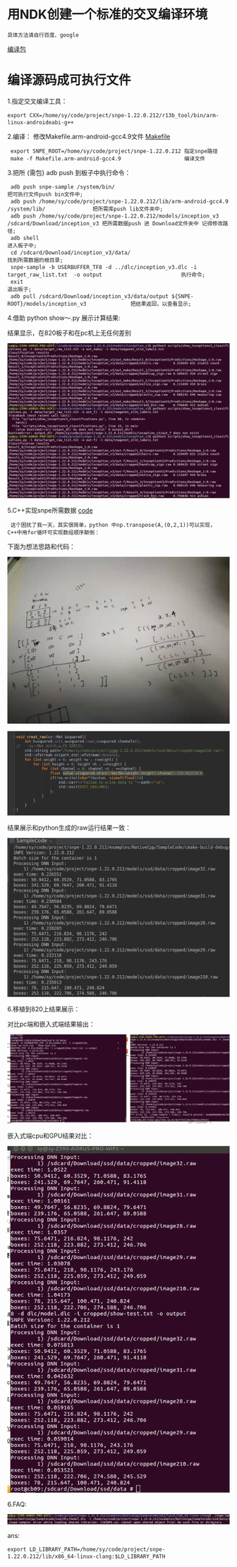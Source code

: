 # 用NDK创建一个标准的交叉编译环境


    具体方法请自行百度、google
[编译包](https://pan.baidu.com/s/1UiNk6ZXswqvX_YQ1Ywlc5w)

# 编译源码成可执行文件
1.指定交叉编译工具：


    export CXX=/home/sy/code/project/snpe-1.22.0.212/r13b_tool/bin/arm-linux-androideabi-g++
2.编译：
  修改Makefile.arm-android-gcc4.9文件 [Makefile](data/Makefile.arm-android-gcc4.9)
  
  
     export SNPE_ROOT=/home/sy/code/project/snpe-1.22.0.212 指定snpe路径
     make -f Makefile.arm-android-gcc4.9                    编译文件
     
3.把所 {需包} adb push 到板子中执行命令：

 
     adb push snpe-sample /system/bin/                                                                把可执行文件push bin文件中;
     adb push /home/sy/code/project/snpe-1.22.0.212/lib/arm-android-gcc4.9 /system/lib/               把所需库push lib文件夹中;
     adb push /home/sy/code/project/snpe-1.22.0.212/models/inception_v3 /sdcard/Download/inception_v3 把所需数据push 进 Download文件夹中 记得修改路径;
     adb shell                                                                                        进入板子中;
     cd /sdcard/Download/inception_v3/data/                                                           找到所需数据的根目录;
     snpe-sample -b USERBUFFER_TF8 -d ../dlc/inception_v3.dlc -i target_raw_list.txt  -o output                         执行命令;
     exit                                                                                             退出板子;
     adb pull /sdcard/Download/inception_v3/data/output ${SNPE-ROOT}/models/inception_v3              把结果返回，以查看显示;
4.借助 python show～.py 展示计算结果:

结果显示，在820板子和在pc机上无任何差别


![](pic/snpe-c++-transplant.png)

5.C++实现snpe所需数据 [code](https://pan.baidu.com/s/1txfrN7S_JtM8DTXoYgfxCQ)


     这个困扰了我一天，其实很简单，python 中np.transpose(A,(0,2,1))可以实现，C++中用for循环可实现数组顺序颠倒：
   下面为想法思路和代码：
   
   ![](pic/c++rawscript.jpg)
   
   ![](pic/rawcode.png)
   
   
   结果展示和python生成的raw运行结果一致：
   
   ![](pic/snpec++rawtest.png)
 
6.移植到820上结果展示：

对比pc端和嵌入式端结果输出：

![](pic/testresult.png)

嵌入式端cpu和GPU结果对比：

![](pic/c++cpuGPU.png)
   
6.FAQ:
 
 ![pic](pic/faq.png)
 
 ans:[](https://www.cnblogs.com/Anker/p/3209876.html)
 
 
    export LD_LIBRARY_PATH=/home/sy/code/project/snpe-1.22.0.212/lib/x86_64-linux-clang:$LD_LIBRARY_PATH 
 

     



